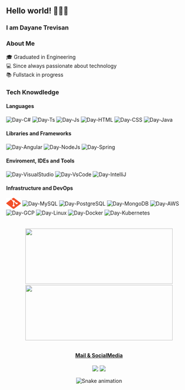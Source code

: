 <h2>Hello world! 🙋🏻‍♀</h2>  
<h3>I am Dayane Trevisan</h3>  

<div style="display: inline_block">
   <h3>About Me</h3>
   🎓 Graduated in Engineering<br>
   💻 Since always passionate about technology<br>
   📚 Fullstack in progress
 </div>

<div style="display: inline_block">
<h3>Tech Knowdledge</h3>
<h4>Languages</h4>
   <img align="center" alt="Day-C#" height="30" width="40" src="https://cdn.jsdelivr.net/gh/devicons/devicon/icons/csharp/csharp-original.svg"">
   <img align="center" alt="Day-Ts" height="30" width="40" src="https://cdn.jsdelivr.net/gh/devicons/devicon/icons/typescript/typescript-plain.svg">
   <img align="center" alt="Day-Js" height="30" width="40" src="https://cdn.jsdelivr.net/gh/devicons/devicon/icons/javascript/javascript-plain.svg">
   <img align="center" alt="Day-HTML" height="30" width="40" src="https://cdn.jsdelivr.net/gh/devicons/devicon/icons/html5/html5-original.svg">
   <img align="center" alt="Day-CSS" height="30" width="40" src="https://cdn.jsdelivr.net/gh/devicons/devicon/icons/css3/css3-original.svg"">
   <img align="center" alt="Day-Java" height="30" width="40" src="https://cdn.jsdelivr.net/gh/devicons/devicon/icons/java/java-original.svg">
</div>

<div style="display: inline_block">
<h4>Libraries and Frameworks</h4>
   <img align="center" alt="Day-Angular" height="30" width="40" src="https://cdn.jsdelivr.net/gh/devicons/devicon/icons/angularjs/angularjs-original.svg">
   <img align="center" alt="Day-NodeJs" height="30" width="40" src="https://cdn.jsdelivr.net/gh/devicons/devicon/icons/nodejs/nodejs-original.svg">
   <img align="center" alt="Day-Spring" height="30" width="40" src="https://cdn.jsdelivr.net/gh/devicons/devicon/icons/spring/spring-original.svg">
</div>

<div style="display: inline_block">
<h4>Enviroment, IDEs and Tools</h4>
<div style="display: inline_block">
   <img align="center" alt="Day-VisualStudio" height="30" width="40" src="https://cdn.jsdelivr.net/gh/devicons/devicon/icons/visualstudio/visualstudio-plain.svg"> 
   <img align="center" alt="Day-VsCode" height="30" width="40" src="https://cdn.jsdelivr.net/gh/devicons/devicon/icons/vscode/vscode-original.svg"> 
   <img align="center" alt="Day-IntelliJ" height="30" width="40" src="https://cdn.jsdelivr.net/gh/devicons/devicon/icons/intellij/intellij-original.svg">
</div>

<div style="display: inline_block">
<h4>Infrastructure and DevOps</h4> 
  <img align="center" alt="Day-Git" height="30" width="40" src="https://raw.githubusercontent.com/devicons/devicon/master/icons/git/git-original.svg">
  <i class="devicon-github-original"></i>
  <img align="center" alt="Day-MySQL" height="30" width="40" src="https://cdn.jsdelivr.net/gh/devicons/devicon/icons/mysql/mysql-original.svg">
  <img align="center" alt="Day-PostgreSQL" height="30" width="40" src="https://cdn.jsdelivr.net/gh/devicons/devicon/icons/postgresql/postgresql-original.svg">
  <img align="center" alt="Day-MongoDB" height="30" width="40" src="https://cdn.jsdelivr.net/gh/devicons/devicon/icons/mongodb/mongodb-original.svg">
  <img align="center" alt="Day-AWS" height="30" width="40" src="https://cdn.jsdelivr.net/gh/devicons/devicon/icons/amazonwebservices/amazonwebservices-original.svg">
  <img align="center" alt="Day-GCP" height="30" width="40" src="https://cdn.jsdelivr.net/gh/devicons/devicon/icons/googlecloud/googlecloud-original.svg">
  <img align="center" alt="Day-Linux" height="30" width="40" src="https://cdn.jsdelivr.net/gh/devicons/devicon/icons/linux/linux-original.svg">
  <img align="center" alt="Day-Docker" height="30" width="40" src="https://cdn.jsdelivr.net/gh/devicons/devicon/icons/docker/docker-original.svg">
  <img align="center" alt="Day-Kubernetes" height="30" width="40" src="https://cdn.jsdelivr.net/gh/devicons/devicon/icons/kubernetes/kubernetes-plain.svg">
</div><br><br>
   
<div align="center" style="justify-content: space-between">
  <a href="https://github.com/daytrevisan">
  <img height="150em" width="400em" src="https://github-readme-stats.vercel.app/api?username=daytrevisan&show_icons=true&theme=dracula&include_all_commits=true&count_private=true"/>
  <img height="150em" width="400em" src="https://github-readme-stats.vercel.app/api/top-langs/?username=daytrevisan&layout=compact&langs_count=7&theme=dracula"/>
</div>
   
##

<div align="center">
<h4>Mail & SocialMedia</h4>
  <a href = "mailto:dayanetma@gmail.com"><img src="https://img.shields.io/badge/-Gmail-%23333?style=for-the-badge&logo=gmail&logoColor=white" target="_blank"></a>
  <a href="https://www.linkedin.com/in/dayane-trevisan" target="_blank"><img src="https://img.shields.io/badge/-LinkedIn-%230077B5?style=for-the-badge&logo=linkedin&logoColor=white" target="_blank"></a>
 
   ![Snake animation](https://github.com/daytrevisan/daytrevisan/blob/output/github-contribution-grid-snake.svg)
</div>
 
